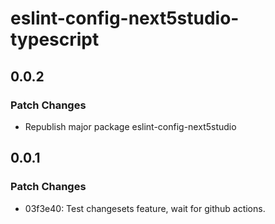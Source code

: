 # eslint-config-next5studio-typescript

## 0.0.2

### Patch Changes

- Republish major package eslint-config-next5studio

## 0.0.1

### Patch Changes

- 03f3e40: Test changesets feature, wait for github actions.
